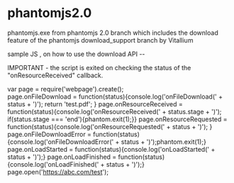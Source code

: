 # phantomjs2.0
phantomjs.exe from phantomjs 2.0 branch which includes the download feature of the phantomjs download_support branch by Vitallium


sample JS , on how to use the download API --


IMPORTANT - the script is exited on checking the status of the "onResourceReceived" callback.

var page = require('webpage').create();  
 page.onFileDownload = function(status){console.log('onFileDownload(' + status + ')'); return 'test.pdf'; }
 page.onResourceReceived = function(status){console.log('onResourceReceived(' + status.stage + ')'); if(status.stage === 'end'){phantom.exit(1);}}
 page.onResourceRequested = function(status){console.log('onResourceRequested(' + status + ')'); }
 page.onFileDownloadError = function(status){console.log('onFileDownloadError(' + status + ')');phantom.exit(1);}
 page.onLoadStarted = function(status){console.log('onLoadStarted(' + status + ')');}
 page.onLoadFinished = function(status){console.log('onLoadFinished(' + status + ')');}
 page.open('https://abc.com/test');
